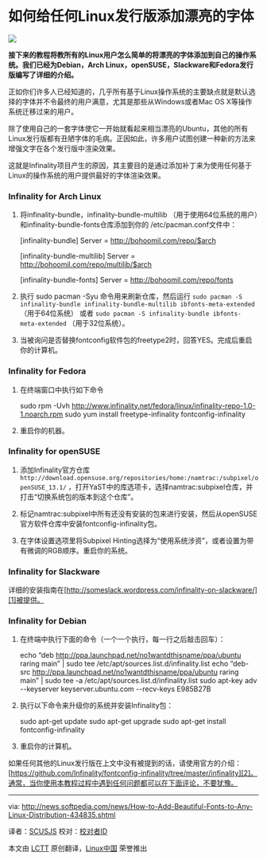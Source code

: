 如何给任何Linux发行版添加漂亮的字体
================================================================================
![](http://i1-news.softpedia-static.com/images/news2/How-to-Add-Beautiful-Fonts-to-Any-Linux-Distribution-434835-2.jpg)

**接下来的教程将教所有的Linux用户怎么简单的将漂亮的字体添加到自己的操作系统。我们已经为Debian，Arch Linux，openSUSE，Slackware和Fedora发行版编写了详细的介绍。**

正如你们许多人已经知道的，几乎所有基于Linux操作系统的主要缺点就是默认选择的字体并不令最终的用户满意，尤其是那些从Windows或者Mac OS X等操作系统迁移过来的用户。

除了使用自己的一套字体使它一开始就看起来相当漂亮的Ubuntu，其他的所有Linux发行版都有丑陋字体的毛病。正因如此，许多用户试图创建一种新的方法来增强文字在各个发行版中渲染效果。

这就是Infinality项目产生的原因，其主要目的是通过添加补丁来为使用任何基于Linux的操作系统的用户提供最好的字体渲染效果。

### Infinality for Arch Linux ###

1. 将infinality-bundle，infinality-bundle-multilib （用于使用64位系统的用户）和infinality-bundle-fonts仓库添加到你的 /etc/pacman.conf文件中：

    [infinality-bundle]
    Server = http://bohoomil.com/repo/$arch

    [infinality-bundle-multilib]
    Server = http://bohoomil.com/repo/multilib/$arch

    [infinality-bundle-fonts]
    Server = http://bohoomil.com/repo/fonts

2. 执行 sudo pacman -Syu 命令用来刷新仓库，然后运行 `sudo pacman -S infinality-bundle infinality-bundle-multilib ibfonts-meta-extended` （用于64位系统） 或者 `sudo pacman -S infinality-bundle ibfonts-meta-extended` （用于32位系统）。

3. 当被询问是否替换fontconfig软件包的freetype2时，回答YES。完成后重启你的计算机。

### Infinality for Fedora ### 

1. 在终端窗口中执行如下命令

    sudo rpm -Uvh http://www.infinality.net/fedora/linux/infinality-repo-1.0-1.noarch.rpm
    sudo yum install freetype-infinality fontconfig-infinality

2. 重启你的机器。

### Infinality for openSUSE ###

1. 添加Infinality官方仓库 `http://download.opensuse.org/repositories/home:/namtrac:/subpixel/openSUSE_13.1/` ，打开YaST中的库选项卡，选择namtrac:subpixel仓库，并打击“切换系统包的版本到这个仓库”。

2. 标记namtrac:subpixel中所有还没有安装的包来进行安装，然后从openSUSE官方软件仓库中安装fontconfig-infinality包。

3. 在字体设置选项里将Subpixel Hinting选择为“使用系统涉资”，或者设置为带有微调的RGB顺序。重启你的系统。

### Infinality for Slackware ###

详细的安装指南在[http://someslack.wordpress.com/infinality-on-slackware/][1]被提供。

### Infinality for Debian ###

1. 在终端中执行下面的命令（一个一个执行，每一行之后敲击回车）：

    echo “deb http://ppa.launchpad.net/no1wantdthisname/ppa/ubuntu raring main” | sudo tee /etc/apt/sources.list.d/infinality.list
    echo “deb-src http://ppa.launchpad.net/no1wantdthisname/ppa/ubuntu raring main” | sudo tee -a /etc/apt/sources.list.d/infinality.list
    sudo apt-key adv --keyserver keyserver.ubuntu.com --recv-keys E985B27B

2. 执行以下命令来升级你的系统并安装Infinality包：

    sudo apt-get update
    sudo apt-get upgrade
    sudo apt-get install fontconfig-infinality

3. 重启你的计算机。

如果任何其他的Linux发行版在上文中没有被提到的话，请使用官方的介绍：[https://github.com/Infinality/fontconfig-infinality/tree/master/infinality][2]。通常，当你使用本教程过程中遇到任何问题都可以在下面评论，不要犹豫。

--------------------------------------------------------------------------------

via: http://news.softpedia.com/news/How-to-Add-Beautiful-Fonts-to-Any-Linux-Distribution-434835.shtml

译者：[SCUSJS](https://github.com/scusjs) 校对：[校对者ID](https://github.com/校对者ID)

本文由 [LCTT](https://github.com/LCTT/TranslateProject) 原创翻译，[Linux中国](http://linux.cn/) 荣誉推出

[1]:http://someslack.wordpress.com/infinality-on-slackware/
[2]:https://github.com/Infinality/fontconfig-infinality/tree/master/infinality
